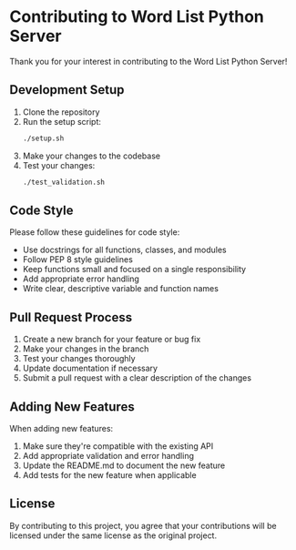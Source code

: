 # Contributing to Word List Python Server

Thank you for your interest in contributing to the Word List Python Server!

## Development Setup

1. Clone the repository
2. Run the setup script:
   ```bash
   ./setup.sh
   ```
3. Make your changes to the codebase
4. Test your changes:
   ```bash
   ./test_validation.sh
   ```

## Code Style

Please follow these guidelines for code style:

- Use docstrings for all functions, classes, and modules
- Follow PEP 8 style guidelines
- Keep functions small and focused on a single responsibility
- Add appropriate error handling
- Write clear, descriptive variable and function names

## Pull Request Process

1. Create a new branch for your feature or bug fix
2. Make your changes in the branch
3. Test your changes thoroughly
4. Update documentation if necessary
5. Submit a pull request with a clear description of the changes

## Adding New Features

When adding new features:

1. Make sure they're compatible with the existing API
2. Add appropriate validation and error handling
3. Update the README.md to document the new feature
4. Add tests for the new feature when applicable

## License

By contributing to this project, you agree that your contributions will be licensed under the same license as the original project.
